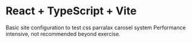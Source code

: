 # React + TypeScript + Vite

Basic site configuration to test css parralax carosel system
Performance intensive, not recommended beyond exercise.
